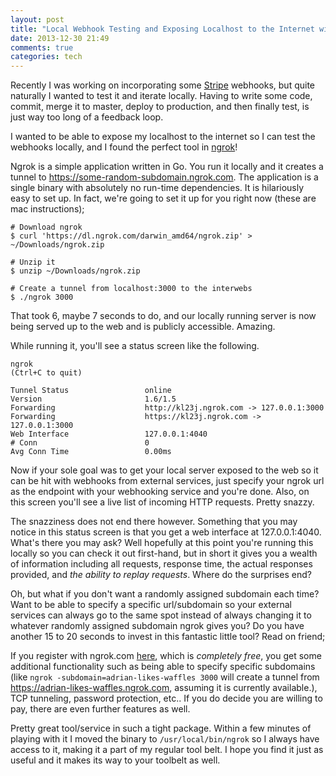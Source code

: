 ```yaml
---
layout: post
title: "Local Webhook Testing and Exposing Localhost to the Internet with ngrok"
date: 2013-12-30 21:49
comments: true
categories: tech
---
```


Recently I was working on incorporating some [Stripe](http://Stripe.com) webhooks, but quite naturally I wanted to test it and iterate locally. Having to write some code, commit, merge it to master, deploy to production, and then finally test, is just way too long of a feedback loop.

I wanted to be able to expose my localhost to the internet so I can test the webhooks locally, and I found the perfect tool in [ngrok](https://ngrok.com)!

<!-- more -->

Ngrok is a simple application written in Go. You run it locally and it creates a tunnel to https://some-random-subdomain.ngrok.com. The application is a single binary with absolutely no run-time dependencies. It is hilariously easy to set up. In fact, we're going to set it up for you right now (these are mac instructions);

    # Download ngrok
    $ curl 'https://dl.ngrok.com/darwin_amd64/ngrok.zip' > ~/Downloads/ngrok.zip

    # Unzip it
    $ unzip ~/Downloads/ngrok.zip

    # Create a tunnel from localhost:3000 to the interwebs
    $ ./ngrok 3000

That took 6, maybe 7 seconds to do, and our locally running server is now being served up to the web and is publicly accessible. Amazing.

While running it, you'll see a status screen like the following.

    ngrok                                                           (Ctrl+C to quit)

    Tunnel Status                 online
    Version                       1.6/1.5
    Forwarding                    http://kl23j.ngrok.com -> 127.0.0.1:3000
    Forwarding                    https://kl23j.ngrok.com -> 127.0.0.1:3000
    Web Interface                 127.0.0.1:4040
    # Conn                        0
    Avg Conn Time                 0.00ms

Now if your sole goal was to get your local server exposed to the web so it can be hit with webhooks from external services, just specify your ngrok url as the endpoint with your webhooking service and you're done. Also, on this screen you'll see a live list of incoming HTTP requests. Pretty snazzy.

The snazziness does not end there however. Something that you may notice in this status screen is that you get a web interface at 127.0.0.1:4040. What's there you may ask? Well hopefully at this point you're running this locally so you can check it out first-hand, but in short it gives you a wealth of information including all requests, response time, the actual responses provided, and *the ability to replay requests*. Where do the surprises end?

Oh, but what if you don't want a randomly assigned subdomain each time? Want to be able to specify a specific url/subdomain so your external services can always go to the same spot instead of always changing it to whatever randomly assigned subdomain ngrok gives you? Do you have another 15 to 20 seconds to invest in this fantastic little tool? Read on friend;

If you register with ngrok.com [here](https://ngrok.com/signup), which is *completely free*, you get some additional functionality such as being able to specify specific subdomains (like `ngrok -subdomain=adrian-likes-waffles 3000` will create a tunnel from https://adrian-likes-waffles.ngrok.com, assuming it is currently available.), TCP tunneling, password protection, etc.. If you do decide you are willing to pay, there are even further features as well.

Pretty great tool/service in such a tight package. Within a few minutes of playing with it I moved the binary to `/usr/local/bin/ngrok` so I always have access to it, making it a part of my regular tool belt. I hope you find it just as useful and it makes its way to your toolbelt as well.

